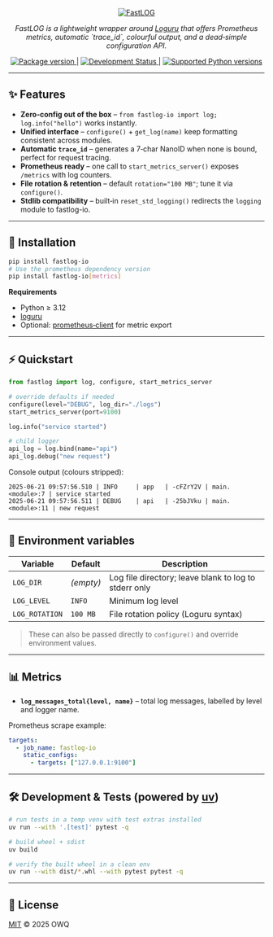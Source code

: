 <p align="center">
  <a href="https://pypi.org/project/fastlog-io" target="_blank">
  <img src="https://img.owq.world/2025/fastlog-logo-857f7d.png" alt="FastLOG">
  </a>
</p>
<p align="center">
    <em>FastLOG is a lightweight wrapper around <a href="https://github.com/Delgan/loguru" target="_blank">Loguru</a> that offers Prometheus metrics, automatic `trace_id`, colourful output, and a dead‑simple configuration API.</em>
</p>
<p align="center">
  <a href="https://pypi.org/project/fastlog-io" target="_blank">
      <img src="https://img.shields.io/pypi/v/fastlog-io" alt="Package version">
  </a>
  <span> | <span>
  <a href="https://pypi.org/project/fastlog-io" target="_blank">
      <img src="https://img.shields.io/pypi/status/fastlog-io" alt="Development Status">
  </a>
  <span> | <span>
  <a href="https://pypi.org/project/fastlog-io" target="_blank">
      <img src="https://img.shields.io/pypi/pyversions/fastlog-io" alt="Supported Python versions">
  </a>
</p>


---

## ✨ Features

* **Zero‑config out of the box** – `from fastlog-io import log; log.info("hello")` works instantly.
* **Unified interface** – `configure()` + `get_log(name)` keep formatting consistent across modules.
* **Automatic `trace_id`** – generates a 7‑char NanoID when none is bound, perfect for request tracing.
* **Prometheus ready** – one call to `start_metrics_server()` exposes `/metrics` with log counters.
* **File rotation & retention** – default `rotation="100 MB"`; tune it via `configure()`.
* **Stdlib compatibility** – built‑in `reset_std_logging()` redirects the `logging` module to fastlog-io.

---

## 🚀 Installation

```bash
pip install fastlog-io
# Use the prometheus dependency version
pip install fastlog-io[metrics]
```

**Requirements**

* Python ≥ 3.12
* [loguru](https://pypi.org/project/loguru/)
* Optional: [prometheus‑client](https://pypi.org/project/prometheus-client/) for metric export

---

## ⚡ Quickstart

```python
from fastlog import log, configure, start_metrics_server

# override defaults if needed
configure(level="DEBUG", log_dir="./logs")
start_metrics_server(port=9100)

log.info("service started")

# child logger
api_log = log.bind(name="api")
api_log.debug("new request")
```

Console output (colours stripped):

```
2025-06-21 09:57:56.510 | INFO     | app   | -cFZrY2V | main.<module>:7 | service started
2025-06-21 09:57:56.511 | DEBUG    | api   | -25bJVku | main.<module>:11 | new request
```

---

## 🔧 Environment variables

| Variable       | Default   | Description                                           |
| -------------- | --------- | ----------------------------------------------------- |
| `LOG_DIR`      | *(empty)* | Log file directory; leave blank to log to stderr only |
| `LOG_LEVEL`    | `INFO`    | Minimum log level                                     |
| `LOG_ROTATION` | `100 MB`  | File rotation policy (Loguru syntax)                  |

> These can also be passed directly to `configure()` and override environment values.

---

## 📊 Metrics

* **`log_messages_total{level, name}`** – total log messages, labelled by level and logger name.

Prometheus scrape example:

```yaml
targets:
  - job_name: fastlog-io
    static_configs:
      - targets: ["127.0.0.1:9100"]
```

---

## 🛠 Development & Tests (powered by [uv](https://github.com/astral-sh/uv))

```bash
# run tests in a temp venv with test extras installed
uv run --with '.[test]' pytest -q

# build wheel + sdist
uv build

# verify the built wheel in a clean env
uv run --with dist/*.whl --with pytest pytest -q
```

---

## 📄 License

[MIT](LICENSE) © 2025 OWQ
